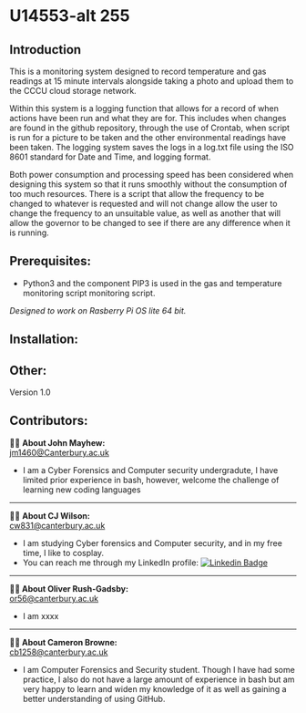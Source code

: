 
# **U14553-alt 255**

## Introduction
This is a monitoring system designed to record temperature and gas readings at 15 minute intervals alongside taking a photo and upload them to the CCCU cloud storage network. 

Within this system is a logging function that allows for a record of when actions have been run and what they are for. This includes when changes are found in the github repository, through the use of Crontab, when script is run for a picture to be taken and the other environmental readings have been taken. The logging system saves the logs in a log.txt file using the ISO 8601 standard for Date and Time, and logging format.

Both power consumption and processing speed has been considered when designing this system so that it runs smoothly without the consumption of too much resources. There is a script that allow the frequency to be changed to whatever is requested and will not change allow the user to change the frequency to an unsuitable value, as well as another that will allow the governor to be changed to see if there are any difference when it is running.

## Prerequisites:
* Python3 and the component PIP3 is used in the gas and temperature monitoring script monitoring script.



_Designed to work on Rasberry Pi OS lite 64 bit._

## Installation: 

## Other:
Version 1.0

## **Contributors:**

:man_technologist: **About John Mayhew:**  
[jm1460@Canterbury.ac.uk](jm1460@Canterbury.ac.uk)
- I am a Cyber Forensics and Computer security undergradute, I have limited prior experience in bash, however, welcome the challenge of learning new coding languages 

---

:woman_technologist: **About CJ Wilson:**  
[cw831@canterbury.ac.uk](c.wilson831@canterbury.ac.uk)
-	I am studying Cyber forensics and Computer security, and in my free time, I like to cosplay.
-	You can reach me through my LinkedIn profile: [![Linkedin Badge](https://img.shields.io/badge/-CJ-blue?style=flat&logo=Linkedin&logoColor=white)](https://www.linkedin.com/in/claricejessicawilson/)

---

**:man_technologist: About Oliver Rush-Gadsby:**  
[or56@canterbury.ac.uk](or56@canterbury.ac.uk)
- I am xxxx

---


**:woman_technologist: About Cameron Browne:**  
[cb1258@canterbury.ac.uk](cb1258@canterbury.ac.uk)
- I am Computer Forensics and Security student. Though I have had some practice, I also do not have a large amount of experience in bash but am very happy to learn and widen my knowledge of it as well as gaining a better understanding of using GitHub. 

